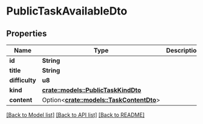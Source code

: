 # PublicTaskAvailableDto

## Properties

Name | Type | Description | Notes
------------ | ------------- | ------------- | -------------
**id** | **String** |  | 
**title** | **String** |  | 
**difficulty** | **u8** |  | 
**kind** | [**crate::models::PublicTaskKindDto**](PublicTaskKindDto.md) |  | 
**content** | Option<[**crate::models::TaskContentDto**](TaskContentDto.md)> |  | [optional]

[[Back to Model list]](../README.md#documentation-for-models) [[Back to API list]](../README.md#documentation-for-api-endpoints) [[Back to README]](../README.md)



